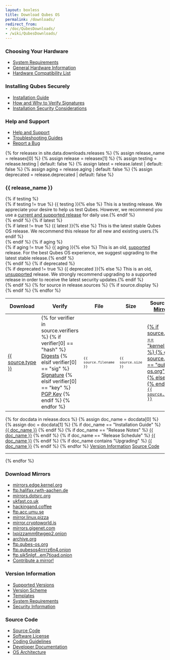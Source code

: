 ```yaml
---
layout: boxless
title: Download Qubes OS
permalink: /downloads/
redirect_from:
- /doc/QubesDownloads/
- /wiki/QubesDownloads/
---
```


<div class="white-box more-bottom page-content">
  <div class="row">
    <div class="col-lg-4 col-md-4">
      <h3>Choosing Your Hardware</h3>
      <ul class="list-unstyled">
        <li><a href="/doc/system-requirements/"><i class="fa fa-server fa-fw black-icon"></i> System Requirements</a></li>
        <li><a href="/doc/hardware/"><i class="fa fa-floppy-o fa-fw black-icon"></i> General Hardware Information</a></li>
        <li><a href="/hcl/"><i class="fa fa-laptop fa-fw black-icon"></i> Hardware Compatibility List</a></li>
      </ul>
    </div>
    <div class="col-lg-4 col-md-4">
      <h3>Installing Qubes Securely</h3>
      <ul class="list-unstyled">
        <li><a href="/doc/installation-guide/"><i class="fa fa-book fa-fw black-icon"></i> Installation Guide</a></li>
        <li><a href="/security/verifying-signatures/"><i class="fa fa-lock fa-fw black-icon"></i> How and Why to Verify Signatures</a></li>
        <li><a href="/doc/install-security/"><i class="fa fa-lightbulb-o fa-fw black-icon"></i> Installation Security Considerations</a></li>
      </ul>
    </div>
    <div class="col-lg-4 col-md-4">
      <h3>Help and Support</h3>
      <ul class="list-unstyled">
        <li><a href="/support/"><i class="fa fa-life-ring fa-fw black-icon"></i> Help and Support</a></li>
        <li><a href="/doc/#troubleshooting"><i class="fa fa-file-text-o fa-fw black-icon"></i> Troubleshooting Guides</a></li>
        <li><a href="/doc/reporting-bugs/"><i class="fa fa-bug fa-fw black-icon"></i> Report a Bug</a></li>
      </ul>
    </div>
  </div>
</div>
<div class="white-box more-bottom page-content">
  <div class="row">
    <div class="col-lg-12 col-md-12">
      {% for releasex in site.data.downloads.releases %}
      {% assign release_name = releasex[0] %}
      {% assign release = releasex[1] %}
      {% assign testing = release.testing | default: false %}
      {% assign latest = release.latest | default: false %}
      {% assign aging = release.aging | default: false %}
      {% assign deprecated = release.deprecated | default: false %}
      <h3 class="more-bottom" id="{{ release.link }}">{{ release_name }}</h3>
      {% if testing %}
      <div class="alert alert-info" role="alert">
        <i class="fa fa-question-circle"></i>{% if testing != true %} {{ testing }}{% else %} This is a testing release. We appreciate your desire to help us test Qubes. However, we recommend you use a <a href="/doc/supported-versions/">current and supported release</a> for daily use.{% endif %}
      </div>
      {% endif %}
      {% if latest %}
      <div class="alert alert-success" role="alert">
        <i class="fa fa-check-circle"></i>{% if latest != true %} {{ latest }}{% else %} This is the latest stable Qubes OS release. We recommend this release for all new and existing users.{% endif %}
      </div>
      {% endif %}
      {% if aging %}
      <div class="alert alert-warning" role="alert">
        <i class="fa fa-info-circle"></i>{% if aging != true %} {{ aging }}{% else %} This is an old, <a href="/doc/supported-versions/">supported</a> release. For the best Qubes OS experience, we suggest upgrading to the latest stable release.{% endif %}
      </div>
      {% endif %}
      {% if deprecated %}
      <div class="alert alert-danger" role="alert">
        <i class="fa fa-exclamation-circle"></i>{% if deprecated != true %} {{ deprecated }}{% else %} This is an old, <a href="/doc/supported-versions/">unsupported</a> release. We strongly recommend upgrading to a supported release in order to receive the latest security updates.{% endif %}
      </div>
      {% endif %}
      <table class="table">
        <thead>
          <tr>
            <th>Download</th>
            <th>Verify
              <a class="fa fa-question-circle" href="/security/verifying-signatures/"
                 title="How do I verify my download?"></a></th>
            <th>File</th>
            <th>Size</th>
            <th>Source <a class="pull-right" href="#mirrors" title="View all download mirrors"><i class="fa fa-cloud-download"></i> All Mirrors</a></th>
          </tr>
        </thead>
        <tbody>
          {% for source in release.sources %}
            {% if source.display %}
            <tr>
              <td>
                <a class="btn btn-primary btn-block" href="{{ source.url }}">
                  <i class="fa fa-download"></i> {{ source.type }}
                </a>
              </td>
              <td>
                {% for verifier in source.verifiers %}
                  {% if verifier[0] == "hash" %}
                  <a title="MD5, SHA-128, SHA-256, and SHA-512 hash values" class="btn btn-default" href="{{ verifier[1] }}">Digests</a>
                  {% elsif verifier[0] == "sig" %}
                  <a title="Detached PGP signature file" class="btn btn-default" href="{{ verifier[1] }}">Signature</a>
                  {% elsif verifier[0] == "key" %}
                  <a title="PGP Release Signing Key" class="btn btn-default" href="{{ verifier[1] }}">PGP Key</a>
                  {% endif %}
                {% endfor %}
              </td>
              <td>
                <small><samp>{{ source.filename }}</samp></small>
              </td>
              <td>
                <small><samp>{{ source.size }}</samp></small>
              </td>
              <td>
                <div class="d-inline">
                  <a href="https://www.{{ source.name }}/">
                    {% if source.name == "kernel.org" %}
                    <i class="fa fa-linux fa-fw black-icon"></i>
                    {% elsif source.name == "qubes-os.org" %}
                    <i class="fa fa-cubes fa-fw black-icon"></i>
                    {% else %}
                    <i class="fa fa-cloud-download fa-fw black-icon"></i>
                    {% endif %}
                    <samp>{{ source.name }}</samp>
                  </a>
                </div>
              </td>
            </tr>
            {% endif %}
          {% endfor %}
        </tbody>
      </table>
        {% for docdata in release.docs %}
        {% assign doc_name = docdata[0] %}
        {% assign doc = docdata[1] %}
          {% if doc_name == "Installation Guide" %}
            <a class="btn btn-link" href="{{ doc.url }}"><i class="fa fa-book black-icon"></i> {{ doc_name }}</a>
          {% endif %}
          {% if doc_name == "Release Notes" %}
            <a class="btn btn-link" href="{{ doc.url }}"><i class="fa fa-file-text-o black-icon"></i> {{ doc_name }}</a>
          {% endif %}
          {% if doc_name == "Release Schedule" %}
            <a class="btn btn-link" href="{{ doc.url }}"><i class="fa fa-calendar black-icon"></i> {{ doc_name }}</a>
          {% endif %}
          {% if doc_name contains "Upgrading" %}
            <a class="btn btn-link" href="{{ doc.url }}"><i class="fa fa-arrow-circle-up black-icon"></i> {{ doc_name }}</a>
          {% endif %}
        {% endfor %}
          <a class="btn btn-link" href="#versions"><i class="fa fa-history black-icon"></i> Version Information</a>
          <a class="btn btn-link" href="#source-code"><i class="fa fa-code black-icon"></i> Source Code</a>
      <hr class="more-top more-bottom">
      {% endfor %}
    </div>
  </div>
</div>
<div class="row">
  <div class="col-lg-4 col-md-4">
    <div class="white-box more-bottom page-content">
      <h3 id="mirrors">Download Mirrors</h3>
      <ul class="list-unstyled">
        <li><a href="https://mirrors.edge.kernel.org/qubes/iso/"><i class="fa fa-cloud-download fa-fw black-icon"></i> mirrors.edge.kernel.org</a></li>
        <li><a href="http://ftp.halifax.rwth-aachen.de/qubes/iso/"><i class="fa fa-cloud-download fa-fw black-icon"></i> ftp.halifax.rwth-aachen.de</a></li>
        <li><a href="https://mirrors.dotsrc.org/qubes/"><i class="fa fa-cloud-download fa-fw black-icon"></i> mirrors.dotsrc.org</a></li>
        <li><a href="https://mirrors.ukfast.co.uk/sites/qubes-os.org/"><i class="fa fa-cloud-download fa-fw black-icon"></i> ukfast.co.uk</a></li>
        <li><a href="https://mirror.hackingand.coffee/qubes/"><i class="fa fa-cloud-download fa-fw black-icon"></i> hackingand.coffee</a></li>
        <li><a href="https://ftp.acc.umu.se/mirror/qubes-os.org/"><i class="fa fa-cloud-download fa-fw black-icon"></i> ftp.acc.umu.se</a></li>
        <li><a href="http://mirror.linux.pizza/qubes-os.org/"><i class="fa fa-cloud-download fa-fw black-icon"></i> mirror.linux.pizza</a></li>
        <li><a href="https://mirror.cryptoworld.is/qubes/"><i class="fa fa-cloud-download fa-fw black-icon"></i> mirror.cryptoworld.is</a></li>
        <li><a href="https://mirrors.gigenet.com/qubes/"><i class="fa fa-cloud-download fa-fw black-icon"></i> mirrors.gigenet.com</a></li>
        <li><a href="http://lxpizzamm6twgep2.onion/"><i class="fa fa-cloud-download fa-fw black-icon"></i> lxpizzamm6twgep2.onion</a></li>
        <li><a href="https://archive.org/download/QubesOS"><i class="fa fa-cloud-download fa-fw black-icon"></i> archive.org</a></li>
        <li><a href="https://ftp.qubes-os.org/iso/"><i class="fa fa-cloud-download fa-fw black-icon"></i> ftp.qubes-os.org</a></li>
        <li><a href="http://ftp.qubesos4rrrrz6n4.onion/iso/"><i class="fa fa-cloud-download fa-fw black-icon"></i> ftp.qubesos4rrrrz6n4.onion</a></li>
        <li><a href="http://ftp.sik5nlgfc5qylnnsr57qrbm64zbdx6t4lreyhpon3ychmxmiem7tioad.onion/iso/"><i class="fa fa-cloud-download fa-fw black-icon"></i> ftp.sik5nlgf...em7tioad.onion</a></li>
        <li><a href="/downloads/mirrors/#instructions-for-mirror-operators"><i class="fa fa-cloud fa-fw black-icon"></i> Contribute a mirror!</a></li>
      </ul>
    </div>
  </div>
  <div class="col-lg-4 col-md-4">
    <div class="white-box more-bottom page-content">
      <h3 id="versions">Version Information</h3>
      <ul class="list-unstyled">
        <li><a href="/doc/supported-versions/"><i class="fa fa-history fa-fw black-icon"></i> Supported Versions</a></li>
        <li><a href="/doc/version-scheme/"><i class="fa fa-code-fork fa-fw black-icon"></i> Version Scheme</a></li>
        <li><a href="/doc/templates/"><i class="fa fa-clone fa-fw black-icon"></i> Templates</a></li>
        <li><a href="/doc/system-requirements/"><i class="fa fa-server fa-fw black-icon"></i> System Requirements</a></li>
        <li><a href="/security/"><i class="fa fa-lock fa-fw black-icon"></i> Security Information</a></li>
      </ul>
    </div>
  </div>
  <div class="col-lg-4 col-md-4">
    <div class="white-box more-bottom page-content">
      <h3 id="source-code">Source Code</h3>
      <ul class="list-unstyled">
        <li><a href="/doc/source-code/"><i class="fa fa-code fa-fw black-icon"></i> Source Code</a></li>
        <li><a href="/doc/license/"><i class="fa fa-file-text-o fa-fw black-icon"></i> Software License</a></li>
        <li><a href="/doc/coding-style/"><i class="fa fa-terminal fa-fw black-icon"></i> Coding Guidelines</a></li>
        <li><a href="/doc/#developer-documentation"><i class="fa fa-book fa-fw black-icon"></i> Developer Documentation</a></li>
        <li><a href="/doc/architecture/"><i class="fa fa-cubes fa-fw black-icon"></i> OS Architecture</a></li>
      </ul>
    </div>
  </div>
</div>
